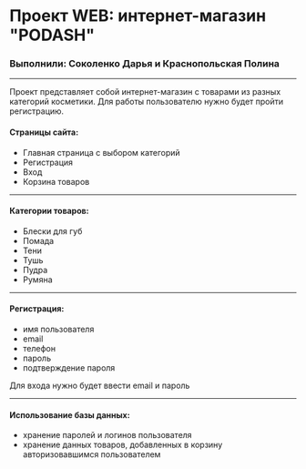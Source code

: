 # Проект WEB: интернет-магазин "PODASH"

### Выполнили: Соколенко Дарья и Краснопольская Полина

---

Проект представляет собой интернет-магазин с товарами из разных категорий косметики. Для работы пользователю нужно будет пройти регистрацию. 

#### Страницы сайта:

- Главная страница с выбором категорий
- Регистрация
- Вход
- Корзина товаров

---

#### Категории товаров: 

- Блески для губ
- Помада
- Тени
- Тушь
- Пудра
- Румяна

---

#### Регистрация:

- имя пользователя
- email
- телефон
- пароль
- подтверждение пароля

Для входа нужно будет ввести email и пароль

---

#### Использование базы данных: 

- хранение паролей и логинов пользователя
- хранение данных товаров, добавленных в корзину авторизовавшимся пользователем

